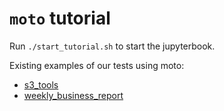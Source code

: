 # `moto` tutorial

Run `./start_tutorial.sh` to start the jupyterbook.


Existing examples of our tests using moto:
- [s3_tools](https://github.com/arturo-ai/s3-tools/blob/master/tests/test_s3_client.py)
- [weekly_business_report](https://github.com/arturo-ai/weekly-business-report/blob/master/tests/main/test_end_to_end.py#L44)
